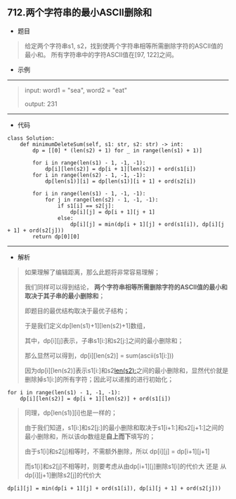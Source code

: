 712.两个字符串的最小ASCII删除和
----------
 - 题目
> 给定两个字符串s1, s2，找到使两个字符串相等所需删除字符的ASCII值的最小和。
> 所有字符串中的字符ASCII值在[97, 122]之间。
 - 示例
 ----------
 > input: word1 = "sea", word2 = "eat"
 >
 > output: 231
 ----------
 - 代码
>
    class Solution:
        def minimumDeleteSum(self, s1: str, s2: str) -> int:
            dp = [[0] * (len(s2) + 1) for _ in range(len(s1) + 1)]
    
            for i in range(len(s1) - 1, -1, -1):
                dp[i][len(s2)] = dp[i + 1][len(s2)] + ord(s1[i])
            for i in range(len(s2) - 1, -1, -1):
                dp[len(s1)][i] = dp[len(s1)][i + 1] + ord(s2[i])
    
            for i in range(len(s1) - 1, -1, -1):
                for j in range(len(s2) - 1, -1, -1):
                    if s1[i] == s2[j]:
                        dp[i][j] = dp[i + 1][j + 1]
                    else:
                        dp[i][j] = min(dp[i + 1][j] + ord(s1[i]), dp[i][j + 1] + ord(s2[j]))
            return dp[0][0]
 ----------
 - 解析
> 如果理解了编辑距离，那么此题将非常容易理解；
>
> 我们同样可以得到结论， **两个字符串相等所需删除字符的ASCII值的最小和取决于其子串的最小删除和**；
>
> 即题目的最优结构取决于最优子结构；
>
> 于是我们定义dp[len(s1)+1][len(s2)+1]数组，
>
> 其中，dp[i][j]表示，子串s1[i:]和s2[j:]之间的最小删除和；
>
> 那么显然可以得到，dp[i][len(s2)] = sum(ascii(s1[i:]))
>
> 因为dp[i][len(s2)]表示s1[i:]和s2[len(s2):](空串)之间的最小删除和，显然代价就是删除掉s1[i:]的所有字符；因此可以递推的进行初始化；
>
    for i in range(len(s1) - 1, -1, -1):
        dp[i][len(s2)] = dp[i + 1][len(s2)] + ord(s1[i])
> 同理，dp[len(s1)][i]也是一样的；
>
> 由于我们知道，s1[i:]和s2[j:]的最小删除和取决于s1[i+1:]和s2[j+1:]之间的最小删除和，所以该dp数组是**自上而下**填写的；
>
> 由于s1[i]和s2[j]相等时，不需额外删除，所以 dp[i][j] = dp[i+1][j+1]
>
> 而s1[i]和s2[j]不相等时，则要考虑从由dp[i+1][j]删除s1[i]的代价大 还是 从dp[i][j+1]删除s2[j]的代价大
>
    dp[i][j] = min(dp[i + 1][j] + ord(s1[i]), dp[i][j + 1] + ord(s2[j]))